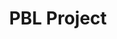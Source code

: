 ---
layout: leaf-node
title: "PBL Project"
title-url: "http://pblproject.com/Home.aspx"
author: [ "" ]
groups: [ "pedagogical-styles" ]
categories: [ "problem-based-learning" ]
topics: [ "ongoing-projects" ]
summary: >
  A project intended to bring project based learning into schools.
cite: >
  
pub-date: 
added_date: 2017-04-28
resource-type: external-page
---